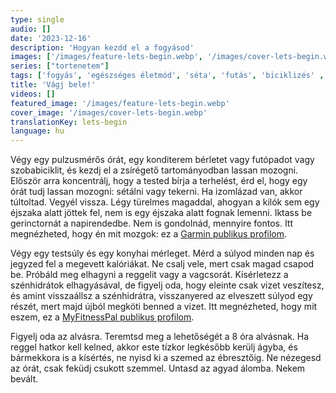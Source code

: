 ```yaml
---
type: single
audio: []
date: '2023-12-16'
description: 'Hogyan kezdd el a fogyásod'
images: ['/images/feature-lets-begin.webp', '/images/cover-lets-begin.webp']
series: ["tortenetem"]
tags: ['fogyás', 'egészséges életmód', 'séta', 'futás', 'biciklizés' , 'alacsony-szénhidrát', 'időszakos böjtölés']
title: 'Vágj bele!'
videos: []
featured_image: '/images/feature-lets-begin.webp'
cover_image: '/images/cover-lets-begin.webp'
translationKey: lets-begin
language: hu
---
```


Végy egy pulzusmérős órát, egy konditerem bérletet vagy futópadot vagy szobabiciklit, és kezdj el a zsírégető tartományodban lassan mozogni. Először arra koncentrálj, hogy a tested bírja a terhelést, érd el, hogy egy órát tudj lassan mozogni: sétálni vagy tekerni. Ha izomlázad van, akkor túltoltad. Vegyél vissza. Légy türelmes magaddal, ahogyan a kilók sem egy éjszaka alatt jöttek fel, nem is egy éjszaka alatt fognak lemenni. Iktass be gerinctornát a napirendedbe. Nem is gondolnád, mennyire fontos. Itt megnézheted, hogy én mit mozgok: ez a [Garmin publikus profilom](https://connect.garmin.com/modern/profile/UnbrownGorger).

Végy egy testsúly és egy konyhai mérleget. Mérd a súlyod minden nap és jegyzed fel a megevett kalóriákat. Ne csalj vele, mert csak magad csapod be. Próbáld meg elhagyni a reggelit vagy a vagcsorát. Kísérletezz a szénhidrátok elhagyásával, de figyelj oda, hogy eleinte csak vizet veszítesz, és amint visszaállsz a szénhidrátra, visszanyered az elveszett súlyod egy részét, mert majd újból megköti benned a vizet. Itt megnézheted, hogy mit eszem, ez a [MyFitnessPal publikus profilom](https://www.myfitnesspal.com/profile/EnvaultRoll).

Figyelj oda az alvásra. Teremtsd meg a lehetőségét a 8 óra alvásnak. Ha reggel hatkor kell kelned, akkor este tízkor legkésőbb kerülj ágyba, és bármekkora is a kísértés, ne nyisd ki a szemed az ébresztőig. Ne nézegesd az órát, csak feküdj csukott szemmel. Untasd az agyad álomba. Nekem bevált.


